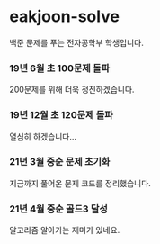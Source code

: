 # eakjoon-solve

백준 문제를 푸는 전자공학부 학생입니다.

### 19년 6월 초 100문제 돌파 
200문제를 위해 더욱 정진하겠습니다.

### 19년 12월 초 120문제 돌파 
열심히 하겠습니다...

### 21년 3월 중순 문제 초기화
지금까지 풀어온 문제 코드를 정리했습니다.

### 21년 4월 중순 골드3 달성
알고리즘 알아가는 재미가 있네요.

